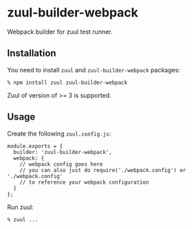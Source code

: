 # zuul-builder-webpack

Webpack builder for zuul test runner.

## Installation

You need to install ``zuul`` and ``zuul-builder-webpack`` packages:

    % npm install zuul zuul-builder-webpack

Zuul of version of >= 3 is supported.

## Usage

Create the following ``zuul.config.js``:

    module.exports = {
      builder: 'zuul-builder-webpack',
      webpack: {
        // webpack config goes here
        // you can also just do require('./webpack.config') or './webpack.config'
        // to reference your webpack configuration
      }
    };

Run zuul:

    % zuul ...
